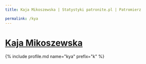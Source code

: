 ```yaml
---
title: Kaja Mikoszewska | Statystyki patronite.pl | Patromierz

permalink: /kya
---
```


# [Kaja Mikoszewska](https://patronite.pl/kya)

{% include profile.md name="kya" prefix="k" %}
